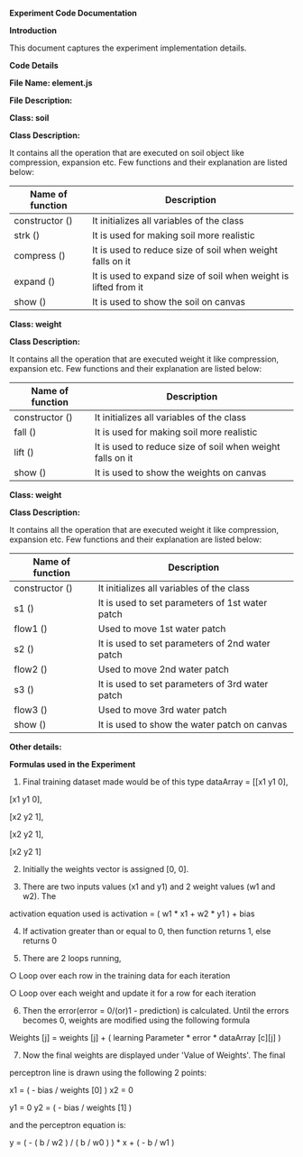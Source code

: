 **Experiment Code Documentation**

**Introduction**

This document captures the experiment implementation details.

**Code Details**

**File Name: element.js**

**File Description:**

**Class: soil**

**Class Description:**

It contains all the operation that are executed on soil object like compression, expansion etc. Few functions and their explanation are listed below:

| **Name of function** | **Description** |
| --- | --- |
| constructor () | It initializes all variables of the class |
| strk () | It is used for making soil more realistic |
| compress () | It is used to reduce size of soil when weight falls on it |
| expand () | It is used to expand size of soil when weight is lifted from it |
| show () | It is used to show the soil on canvas |

**Class: weight**

**Class Description:**

It contains all the operation that are executed weight it like compression, expansion etc. Few functions and their explanation are listed below:

| **Name of function** | **Description** |
| --- | --- |
| constructor () | It initializes all variables of the class |
| fall () | It is used for making soil more realistic |
| lift () | It is used to reduce size of soil when weight falls on it |
| show () | It is used to show the weights on canvas |

**Class: weight**

**Class Description:**

It contains all the operation that are executed weight it like compression, expansion etc. Few functions and their explanation are listed below:

| **Name of function** | **Description** |
| --- | --- |
| constructor () | It initializes all variables of the class |
| s1 () | It is used to set parameters of 1st water patch |
| flow1 () | Used to move 1st water patch |
| s2 () | It is used to set parameters of 2nd water patch |
| flow2 () | Used to move 2nd water patch |
| s3 () | It is used to set parameters of 3rd water patch |
| flow3 () | Used to move 3rd water patch |
| show () | It is used to show the water patch on canvas |

**Other details:**

**Formulas used in the Experiment**

1. Final training dataset made would be of this type dataArray = [[x1 y1 0],

[x1 y1 0],

[x2 y2 1],

[x2 y2 1],

[x2 y2 1]

2. Initially the weights vector is assigned [0, 0].

3. There are two inputs values (x1 and y1) and 2 weight values (w1 and w2). The

activation equation used is activation = ( w1 \* x1 + w2 \* y1 ) + bias

4. If activation greater than or equal to 0, then function returns 1, else returns 0

5. There are 2 loops running,

○ Loop over each row in the training data for each iteration

○ Loop over each weight and update it for a row for each iteration

6. Then the error(error = 0/(or)1 - prediction) is calculated. Until the errors becomes 0, weights are modified using the following formula

Weights [j] = weights [j] + ( learning Parameter \* error \* dataArray [c][j] )

7. Now the final weights are displayed under &#39;Value of Weights&#39;. The final

perceptron line is drawn using the following 2 points:

x1 = ( - bias / weights [0] ) x2 = 0

y1 = 0 y2 = ( - bias / weights [1] )

and the perceptron equation is:

y = ( - ( b / w2 ) / ( b / w0 ) ) \* x + ( - b / w1 )